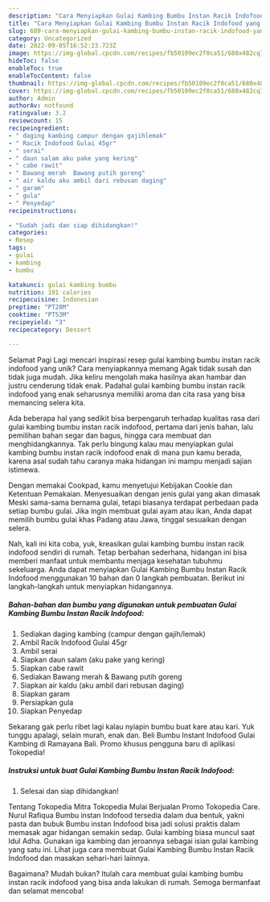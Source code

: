 ```yaml
---
description: "Cara Menyiapkan Gulai Kambing Bumbu Instan Racik Indofood yang Enak"
title: "Cara Menyiapkan Gulai Kambing Bumbu Instan Racik Indofood yang Enak"
slug: 609-cara-menyiapkan-gulai-kambing-bumbu-instan-racik-indofood-yang-enak
category: Uncategorized
date: 2022-09-05T16:52:23.723Z
image: https://img-global.cpcdn.com/recipes/fb50109ec2f0ca51/680x482cq70/gulai-kambing-bumbu-instan-racik-indofood-foto-resep-utama.jpg
hideToc: false
enableToc: true
enableTocContent: false
thumbnail: https://img-global.cpcdn.com/recipes/fb50109ec2f0ca51/680x482cq70/gulai-kambing-bumbu-instan-racik-indofood-foto-resep-utama.jpg
cover: https://img-global.cpcdn.com/recipes/fb50109ec2f0ca51/680x482cq70/gulai-kambing-bumbu-instan-racik-indofood-foto-resep-utama.jpg
author: Admin
authorAv: notfound
ratingvalue: 3.2
reviewcount: 15
recipeingredient:
- " daging kambing campur dengan gajihlemak"
- " Racik Indofood Gulai 45gr"
- " serai"
- " daun salam aku pake yang kering"
- " cabe rawit"
- " Bawang merah  Bawang putih goreng"
- " air kaldu aku ambil dari rebusan daging"
- " garam"
- " gula"
- " Penyedap"
recipeinstructions:

- "Sudah jadi dan siap dihidangkan!"
categories:
- Resep
tags:
- gulai
- kambing
- bumbu

katakunci: gulai kambing bumbu 
nutrition: 191 calories
recipecuisine: Indonesian
preptime: "PT28M"
cooktime: "PT53M"
recipeyield: "3"
recipecategory: Dessert

---
```



Selamat Pagi Lagi mencari inspirasi resep gulai kambing bumbu instan racik indofood yang unik? Cara menyiapkannya memang Agak tidak susah dan tidak juga mudah. Jika keliru mengolah maka hasilnya akan hambar dan justru cenderung tidak enak. Padahal gulai kambing bumbu instan racik indofood yang enak seharusnya memiliki aroma dan cita rasa yang bisa memancing selera kita.


Ada beberapa hal yang sedikit bisa berpengaruh terhadap kualitas rasa dari gulai kambing bumbu instan racik indofood, pertama dari jenis bahan, lalu pemilihan bahan segar dan bagus, hingga cara membuat dan menghidangkannya. Tak perlu bingung kalau mau menyiapkan gulai kambing bumbu instan racik indofood enak di mana pun kamu berada, karena asal sudah tahu caranya maka hidangan ini mampu menjadi sajian istimewa.

Dengan memakai Cookpad, kamu menyetujui Kebijakan Cookie dan Ketentuan Pemakaian. Menyesuaikan dengan jenis gulai yang akan dimasak Meski sama-sama bernama gulai, tetapi biasanya terdapat perbedaan pada setiap bumbu gulai. Jika ingin membuat gulai ayam atau ikan, Anda dapat memilih bumbu gulai khas Padang atau Jawa, tinggal sesuaikan dengan selera.


Nah, kali ini kita coba, yuk, kreasikan gulai kambing bumbu instan racik indofood sendiri di rumah. Tetap berbahan sederhana, hidangan ini bisa memberi manfaat untuk membantu menjaga kesehatan tubuhmu sekeluarga. Anda dapat menyiapkan Gulai Kambing Bumbu Instan Racik Indofood menggunakan 10 bahan dan 0 langkah pembuatan. Berikut ini langkah-langkah untuk menyiapkan hidangannya.

<!--inarticleads1-->

##### Bahan-bahan dan bumbu yang digunakan untuk pembuatan Gulai Kambing Bumbu Instan Racik Indofood:

1. Sediakan  daging kambing (campur dengan gajih/lemak)
1. Ambil  Racik Indofood Gulai 45gr
1. Ambil  serai
1. Siapkan  daun salam (aku pake yang kering)
1. Siapkan  cabe rawit
1. Sediakan  Bawang merah &amp; Bawang putih goreng
1. Siapkan  air kaldu (aku ambil dari rebusan daging)
1. Siapkan  garam
1. Persiapkan  gula
1. Siapkan  Penyedap


Sekarang gak perlu ribet lagi kalau nyiapin bumbu buat kare atau kari. Yuk tunggu apalagi, selain murah, enak dan. Beli Bumbu Instant Indofood Gulai Kambing di Ramayana Bali. Promo khusus pengguna baru di aplikasi Tokopedia! 

<!--inarticleads2-->

##### Instruksi untuk buat Gulai Kambing Bumbu Instan Racik Indofood:


1. Selesai dan siap dihidangkan!

Tentang Tokopedia Mitra Tokopedia Mulai Berjualan Promo Tokopedia Care. Nurul Rafiqua Bumbu instan Indofood tersedia dalam dua bentuk, yakni pasta dan bubuk Bumbu instan Indofood bisa jadi solusi praktis dalam memasak agar hidangan semakin sedap. Gulai kambing biasa muncul saat Idul Adha. Gunakan iga kambing dan jeroannya sebagai isian gulai kambing yang satu ini. Lihat juga cara membuat Gulai Kambing Bumbu Instan Racik Indofood dan masakan sehari-hari lainnya. 

Bagaimana? Mudah bukan? Itulah cara membuat gulai kambing bumbu instan racik indofood yang bisa anda lakukan di rumah. Semoga bermanfaat dan selamat mencoba!

